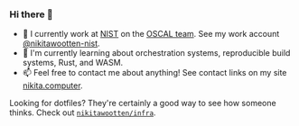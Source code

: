 ### Hi there 👋

<!--
**nikitawootten/nikitawootten** is a ✨ _special_ ✨ repository because its `README.md` (this file) appears on your GitHub profile.

Here are some ideas to get you started:

- 🔭 I’m currently working on ...
- 🌱 I’m currently learning ...
- 👯 I’m looking to collaborate on ...
- 🤔 I’m looking for help with ...
- 💬 Ask me about ...
- 📫 How to reach me: ...
- 😄 Pronouns: ...
- ⚡ Fun fact: ...
-->

- 🔭 I currently work at [NIST](https://www.nist.gov/) on the [OSCAL team](https://pages.nist.gov/OSCAL/). See my work account [@nikitawootten-nist](https://github.com/nikitawootten-nist).
- 🌱 I'm currently learning about orchestration systems, reproducible build systems, Rust, and WASM.
- 📫 Feel free to contact me about anything! See contact links on my site [nikita.computer](https://nikita.computer).

Looking for dotfiles?
They're certainly a good way to see how someone thinks.
Check out [`nikitawootten/infra`](https://github.com/nikitawootten/infra).
